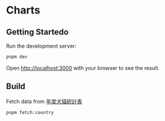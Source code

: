 # Charts



## Getting Startedo

Run the development server:

```bash
pnpm dev
```

Open [http://localhost:3000](http://localhost:3000) with your browser to see the result.


## Build

Fetch data from [年度犬貓統計表](https://data.gov.tw/dataset/41771)

```bash
pnpm fetch:country
```


